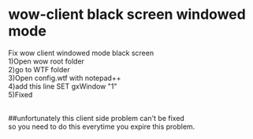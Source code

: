 # wow-client black screen windowed mode
Fix wow client windowed mode black screen <br>
1)Open wow root folder <br>
2)go to WTF folder <br>
3)Open config.wtf with notepad++ <br>
4)add this line SET gxWindow "1" <br>
5)Fixed <br>
<br>

##unfortunately this client side problem can't be fixed <br>
so you need to do this everytime you expire this problem.

